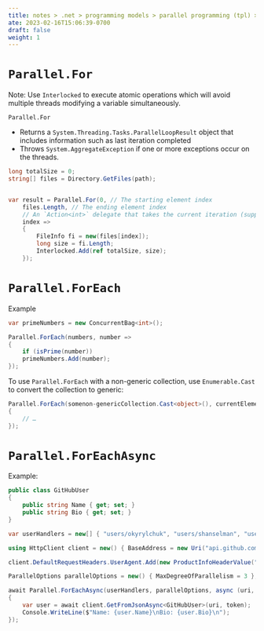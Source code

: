 ```yaml
---
title: notes > .net > programming models > parallel programming (tpl) > parallel loops
ate: 2023-02-16T15:06:39-0700
draft: false
weight: 1
---
```

# `Parallel.For`
Note: Use `Interlocked` to execute atomic operations which will avoid multiple threads modifying a variable simultaneously.

`Parallel.For`
- Returns a `System.Threading.Tasks.ParallelLoopResult` object that includes information such as last iteration completed
- Throws `System.AggregateException` if one or more exceptions occur on the threads.
```cs
long totalSize = 0;
string[] files = Directory.GetFiles(path);


var result = Parallel.For(0, // The starting element index
    files.Length, // The ending element index
    // An `Action<int>` delegate that takes the current iteration (supplied by the runtime) as its value
    index => 
    {
        FileInfo fi = new(files[index]);
        long size = fi.Length;
        Interlocked.Add(ref totalSize, size);
    });
```
# `Parallel.ForEach`
Example
```cs
var primeNumbers = new ConcurrentBag<int>();

Parallel.ForEach(numbers, number =>
{
    if (isPrime(number))
    primeNumbers.Add(number);
});
```
To use `Parallel.ForEach` with a non-generic collection, use `Enumerable.Cast` to convert the collection to generic:
```cs
Parallel.ForEach(somenon-genericCollection.Cast<object>(), currentElement =>
{
    // …
});
```
# `Parallel.ForEachAsync`
Example:
```cs
public class GitHubUser
{
    public string Name { get; set; }
    public string Bio { get; set; }
}

var userHandlers = new[] { "users/okyrylchuk", "users/shanselman", "users/jaredpar", "users/davidfowl" };

using HttpClient client = new() { BaseAddress = new Uri("api.github.com") };

client.DefaultRequestHeaders.UserAgent.Add(new ProductInfoHeaderValue("DotNet", "6"));

ParallelOptions parallelOptions = new() { MaxDegreeOfParallelism = 3 };

await Parallel.ForEachAsync(userHandlers, parallelOptions, async (uri, token) =>
{
    var user = await client.GetFromJsonAsync<GitHubUser>(uri, token);
    Console.WriteLine($"Name: {user.Name}\nBio: {user.Bio}\n");
});
```
